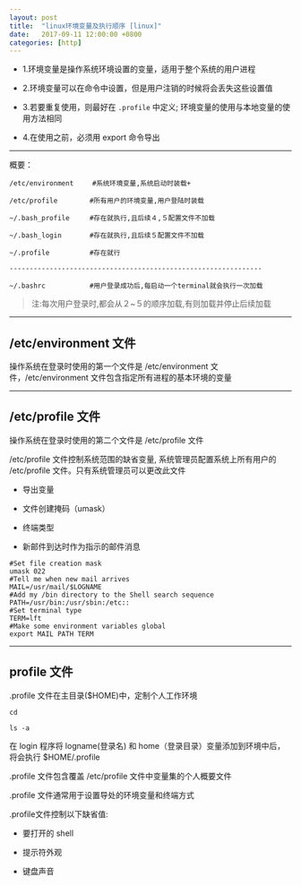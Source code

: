 ```yaml
---
layout: post
title:  "linux环境变量及执行顺序 [linux]"
date:   2017-09-11 12:00:00 +0800
categories: [http]
---
```



- 1.环境变量是操作系统环境设置的变量，适用于整个系统的用户进程

- 2.环境变量可以在命令中设置，但是用户注销的时候将会丢失这些设置值

- 3.若要重复使用，则最好在 `.profile` 中定义; 环境变量的使用与本地变量的使用方法相同

- 4.在使用之前，必须用 export 命令导出

---


概要：

```
/etc/environment 　	#系统环境变量,系统启动时装载+

/etc/profile 		#所有用户的环境变量,用户登陆时装载

~/.bash_profile 	#存在就执行,且后续４,５配置文件不加载

~/.bash_login 		#存在就执行,且后续５配置文件不加载

~/.profile 			#存在就行

---------------------------------------------------------------

~/.bashrc 			#用户登录成功后,每启动一个terminal就会执行一次加载

```

> 注:每次用户登录时,都会从２~５的顺序加载,有则加载并停止后续加载


---



## /etc/environment 文件

操作系统在登录时使用的第一个文件是 /etc/environment 文件，/etc/environment 文件包含指定所有进程的基本环境的变量


---

## /etc/profile 文件

操作系统在登录时使用的第二个文件是 /etc/profile 文件

/etc/profile 文件控制系统范围的缺省变量, 系统管理员配置系统上所有用户的 /etc/profile 文件。只有系统管理员可以更改此文件

- 导出变量

- 文件创建掩码（umask）

- 终端类型

- 新邮件到达时作为指示的邮件消息

```
#Set file creation mask
umask 022
#Tell me when new mail arrives
MAIL=/usr/mail/$LOGNAME
#Add my /bin directory to the Shell search sequence
PATH=/usr/bin:/usr/sbin:/etc::
#Set terminal type
TERM=lft
#Make some environment variables global
export MAIL PATH TERM
```

---

## profile 文件

.profile 文件在主目录($HOME)中，定制个人工作环境

```
cd 

ls -a
```

在 login 程序将 logname(登录名) 和 home（登录目录）变量添加到环境中后，将会执行 $HOME/.profile 

.profile 文件包含覆盖 /etc/profile 文件中变量集的个人概要文件

.profile 文件通常用于设置导处的环境变量和终端方式


.profile文件控制以下缺省值:


- 要打开的 shell

- 提示符外观

- 键盘声音





















